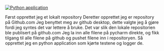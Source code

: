 [![Python application](https://github.com/oskis123/oblig_3_oskar_brevik/actions/workflows/python-app.yml/badge.svg)](https://github.com/oskis123/oblig_3_oskar_brevik/actions/workflows/python-app.yml)


Først opprettet jeg et lokalt repository
Deretter opprettet jeg er repository på Github.com
Jeg benyttet meg av github desktop, dette valgte jeg å gjøre fordi jeg syntes det var lettere å bruke. Det var slik den lokale repositorien ble publisert på github.com
Jeg la inn alle filene på pycharm direkte, og fikk tilgang til alle filene på github og pushet filene inn i repositoryen.
Så opprettet jeg en python application som kjørte testene og logger de.


